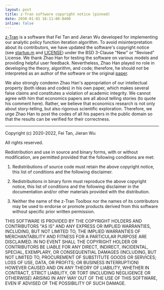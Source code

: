 ```yaml
---
layout: post
title: z-Tran software copyright notice (pinned)
date: 2030-01-01 16:11:00-0400
inline: false
---
```


[z-Tran](https://github.com/econdojo/ztran) is a software that Fei Tan and Jieran Wu developed for implementing our analytic policy function iteration algorithm. To avoid misinterpretation about its contributors, we have updated the software's copyright notice (see [startup.m](https://github.com/econdojo/ztran/blob/main/startup.m) and [LICENSE](https://github.com/econdojo/ztran/blob/main/LICENSE)) under the BSD 3-Clause "New" or "Revised" License. We thank Zhao Han for testing the software on various models and providing helpful user feedback. Nevertheless, Zhao Han played no role in developing the theory, algorithm, and code; therefore, he should <em>not</em> be interpreted as an author of the software or the original [paper](https://doi.org/10.1016/j.jet.2021.105395).

We also strongly condemn Zhao Han's appropriation of our intellectual property (both ideas and codes) in his own paper, which makes several false claims and constitutes a violation of academic integrity. We cannot agree with him that economics papers are all about telling stories (to quote his comment here). Rather, we believe that economics research is not only about story-telling, but also rigorous scientific exploration. Therefore, we urge Zhao Han to post the codes of all his papers in the public domain so that the results can be verified for their correctness.

***

Copyright (c) 2020-2022, Fei Tan, Jieran Wu

All rights reserved.

Redistribution and use in source and binary forms, with or without modification,
are permitted provided that the following conditions are met:

1. Redistributions of source code must retain the above copyright notice, this list of conditions and the following disclaimer.

2. Redistributions in binary form must reproduce the above copyright notice, this list of conditions and the following disclaimer in the documentation and/or other materials provided with the distribution.

3. Neither the name of the z-Tran Toolbox nor the names of its contributors may be used to endorse or promote products derived from this software without specific prior written permission.

THIS SOFTWARE IS PROVIDED BY THE COPYRIGHT HOLDERS AND CONTRIBUTORS "AS IS" AND
ANY EXPRESS OR IMPLIED WARRANTIES, INCLUDING, BUT NOT LIMITED TO, THE IMPLIED
WARRANTIES OF MERCHANTABILITY AND FITNESS FOR A PARTICULAR PURPOSE ARE DISCLAIMED.
IN NO EVENT SHALL THE COPYRIGHT HOLDER OR CONTRIBUTORS BE LIABLE FOR ANY DIRECT,
INDIRECT, INCIDENTAL, SPECIAL, EXEMPLARY, OR CONSEQUENTIAL DAMAGES (INCLUDING, BUT
NOT LIMITED TO, PROCUREMENT OF SUBSTITUTE GOODS OR SERVICES; LOSS OF USE, DATA, OR
PROFITS; OR BUSINESS INTERRUPTION) HOWEVER CAUSED AND ON ANY THEORY OF LIABILITY,
WHETHER IN CONTRACT, STRICT LIABILITY, OR TORT (INCLUDING NEGLIGENCE OR OTHERWISE)
ARISING IN ANY WAY OUT OF THE USE OF THIS SOFTWARE, EVEN IF ADVISED OF THE
POSSIBILITY OF SUCH DAMAGE.